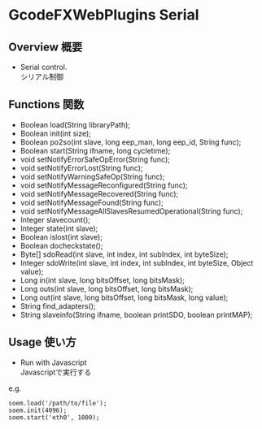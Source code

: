 # GcodeFXWebPlugins Serial
## Overview 概要
 * Serial control.  
 シリアル制御
## Functions 関数
 * Boolean load(String libraryPath);
 * Boolean init(int size);
 * Boolean po2so(int slave, long eep_man, long eep_id, String func);
 * Boolean start(String ifname, long cycletime);
 * void setNotifyErrorSafeOpError(String func);
 * void setNotifyErrorLost(String func);
 * void setNotifyWarningSafeOp(String func);
 * void setNotifyMessageReconfigured(String func);
 * void setNotifyMessageRecovered(String func);
 * void setNotifyMessageFound(String func);
 * void setNotifyMessageAllSlavesResumedOperational(String func);
 * Integer slavecount();
 * Integer state(int slave);
 * Boolean islost(int slave);
 * Boolean docheckstate();
 * Byte[] sdoRead(int slave, int index, int subIndex, int byteSize);
 * Integer sdoWrite(int slave, int index, int subIndex, int byteSize, Object value);
 * Long in(int slave, long bitsOffset, long bitsMask);
 * Long outs(int slave, long bitsOffset, long bitsMask);
 * Long out(int slave, long bitsOffset, long bitsMask, long value);
 * String find_adapters();
 * String slaveinfo(String ifname, boolean printSDO, boolean printMAP);
## Usage 使い方
 * Run with Javascript  
 Javascriptで実行する  
 
e.g.  
```
soem.load('/path/to/file');
soem.init(4096);
soem.start('eth0', 1000);
```

